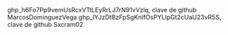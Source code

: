 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, clave de github MarcosDominguezVega
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, clave de github Sxcram02
